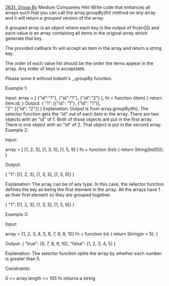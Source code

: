 [2631. Group By](https://leetcode.com/problems/group-by?envType=study-plan-v2&envId=30-days-of-javascript)
Medium
Companies
Hint
Write code that enhances all arrays such that you can call the array.groupBy(fn) method on any array and it will return a grouped version of the array.

A grouped array is an object where each key is the output of fn(arr[i]) and each value is an array containing all items in the original array which generate that key.

The provided callback fn will accept an item in the array and return a string key.

The order of each value list should be the order the items appear in the array. Any order of keys is acceptable.

Please solve it without lodash's \_.groupBy function.

Example 1:

Input:
array = [
{"id":"1"},
{"id":"1"},
{"id":"2"}
],
fn = function (item) {
return item.id;
}
Output:
{
"1": [{"id": "1"}, {"id": "1"}],  
 "2": [{"id": "2"}]
}
Explanation:
Output is from array.groupBy(fn).
The selector function gets the "id" out of each item in the array.
There are two objects with an "id" of 1. Both of those objects are put in the first array.
There is one object with an "id" of 2. That object is put in the second array.
Example 2:

Input:

array = [
[1, 2, 3],
[1, 3, 5],
[1, 5, 9]
]
fn = function (list) {
return String(list[0]);
}

Output:

{
"1": [[1, 2, 3], [1, 3, 5], [1, 5, 9]]
}

Explanation:
The array can be of any type. In this case, the selector function defines the key as being the first element in the array.
All the arrays have 1 as their first element so they are grouped together.

{
"1": [[1, 2, 3], [1, 3, 5], [1, 5, 9]]
}

Example 3:

Input:

array = [1, 2, 3, 4, 5, 6, 7, 8, 9, 10]
fn = function (n) {
return String(n > 5);
}

Output:
{
"true": [6, 7, 8, 9, 10],
"false": [1, 2, 3, 4, 5]
}

Explanation:
The selector function splits the array by whether each number is greater than 5.

Constraints:

0 <= array.length <= 105
fn returns a string
